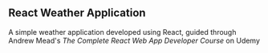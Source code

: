 ## React Weather Application

A simple weather application developed using React, guided through Andrew Mead's *The Complete React Web App Developer Course* on Udemy

